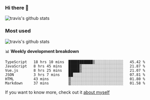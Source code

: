 ### Hi there 👋

<!--
**HondryTravis/HondryTravis** is a ✨ _special_ ✨ repository because its `README.md` (this file) appears on your GitHub profile.

Here are some ideas to get you started:

- 🔭 I’m currently working on ...
- 🌱 I’m currently learning ...
- 👯 I’m looking to collaborate on ...
- 🤔 I’m looking for help with ...
- 💬 Ask me about ...
- 📫 How to reach me: ...
- 😄 Pronouns: ...
- ⚡ Fun fact: ...
-->

![travis's github stats](https://github-readme-stats.vercel.app/api?username=HondryTravis&hide=stars)
### Most used
![travis's github stats](https://github-readme-stats.anuraghazra1.vercel.app/api/top-langs/?username=HondryTravis&layout=compact&hide_title=true)

📊 **Weekly development breakdown**

<!--START_SECTION:waka-->

```text
TypeScript   18 hrs 10 mins  ███████████▒░░░░░░░░░░░░░   45.42 %
JavaScript   8 hrs 45 mins   █████▒░░░░░░░░░░░░░░░░░░░   21.87 %
Vue.js       8 hrs 25 mins   █████▒░░░░░░░░░░░░░░░░░░░   21.07 %
JSON         3 hrs 7 mins    ██░░░░░░░░░░░░░░░░░░░░░░░   07.81 %
HTML         43 mins         ▒░░░░░░░░░░░░░░░░░░░░░░░░   01.80 %
Markdown     37 mins         ▒░░░░░░░░░░░░░░░░░░░░░░░░   01.58 %
```

<!--END_SECTION:waka-->

If you want to know more, check out it [about myself](https://hondrytravis.github.io/)
